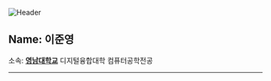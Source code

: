 ![Header](https:capsule-rander.vercal.app/api?type=waving&height=300&text=Hello%20Evereone!&color=#00ffff)

## Name: 이준영

소속: <span blue = "color=#00ffff">[**영남대학교**](https://www.yu.ac.kr/main/index.do)</span> 디지털융합대학 컴퓨터공학전공

-----

